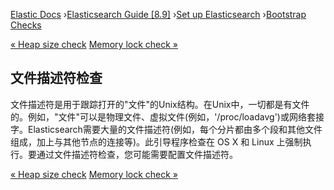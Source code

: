 

[Elastic Docs](/guide/) ›[Elasticsearch Guide [8.9]](index.md) ›[Set up
Elasticsearch](setup.md) ›[Bootstrap Checks](bootstrap-checks.md)

[« Heap size check](_heap_size_check.md) [Memory lock check
»](_memory_lock_check.md)

## 文件描述符检查

文件描述符是用于跟踪打开的"文件"的Unix结构。在Unix中，一切都是有文件的。例如，"文件"可以是物理文件、虚拟文件(例如，'/proc/loadavg')或网络套接字。Elasticsearch需要大量的文件描述符(例如，每个分片都由多个段和其他文件组成，加上与其他节点的连接等)。此引导程序检查在 OS X 和 Linux 上强制执行。要通过文件描述符检查，您可能需要配置文件描述符。

[« Heap size check](_heap_size_check.md) [Memory lock check
»](_memory_lock_check.md)
